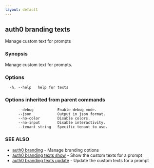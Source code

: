 ```yaml
---
layout: default
---
```

## auth0 branding texts

Manage custom text for prompts

### Synopsis

Manage custom text for prompts.

### Options

```
  -h, --help   help for texts
```

### Options inherited from parent commands

```
      --debug           Enable debug mode.
      --json            Output in json format.
      --no-color        Disable colors.
      --no-input        Disable interactivity.
      --tenant string   Specific tenant to use.
```

### SEE ALSO

* [auth0 branding](auth0_branding.md)	 - Manage branding options
* [auth0 branding texts show](auth0_branding_texts_show.md)	 - Show the custom texts for a prompt
* [auth0 branding texts update](auth0_branding_texts_update.md)	 - Update the custom texts for a prompt

